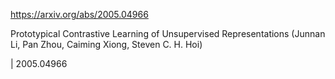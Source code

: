 https://arxiv.org/abs/2005.04966

Prototypical Contrastive Learning of Unsupervised Representations (Junnan Li, Pan Zhou, Caiming Xiong, Steven C. H. Hoi)

| 2005.04966